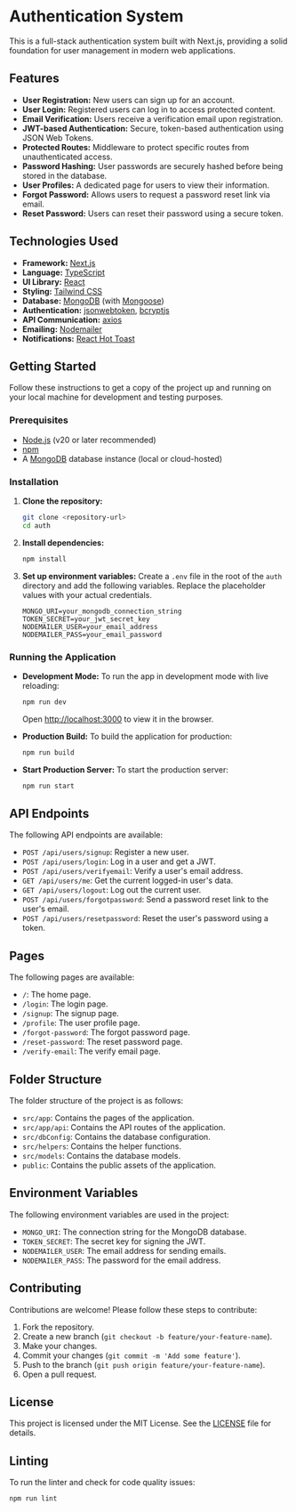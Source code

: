 # Authentication System

This is a full-stack authentication system built with Next.js, providing a solid foundation for user management in modern web applications.

## Features

*   **User Registration:** New users can sign up for an account.
*   **User Login:** Registered users can log in to access protected content.
*   **Email Verification:** Users receive a verification email upon registration.
*   **JWT-based Authentication:** Secure, token-based authentication using JSON Web Tokens.
*   **Protected Routes:** Middleware to protect specific routes from unauthenticated access.
*   **Password Hashing:** User passwords are securely hashed before being stored in the database.
*   **User Profiles:** A dedicated page for users to view their information.
*   **Forgot Password:** Allows users to request a password reset link via email.
*   **Reset Password:** Users can reset their password using a secure token.

## Technologies Used

*   **Framework:** [Next.js](https://nextjs.org/)
*   **Language:** [TypeScript](https://www.typescriptlang.org/)
*   **UI Library:** [React](https://reactjs.org/)
*   **Styling:** [Tailwind CSS](https://tailwindcss.com/)
*   **Database:** [MongoDB](https://www.mongodb.com/) (with [Mongoose](https://mongoosejs.com/))
*   **Authentication:** [jsonwebtoken](https://github.com/auth0/node-jsonwebtoken), [bcryptjs](https://github.com/dcodeIO/bcrypt.js)
*   **API Communication:** [axios](https://axios-http.com/)
*   **Emailing:** [Nodemailer](https://nodemailer.com/)
*   **Notifications:** [React Hot Toast](https://react-hot-toast.com/)

## Getting Started

Follow these instructions to get a copy of the project up and running on your local machine for development and testing purposes.

### Prerequisites

*   [Node.js](https://nodejs.org/) (v20 or later recommended)
*   [npm](https://www.npmjs.com/)
*   A [MongoDB](https://www.mongodb.com/) database instance (local or cloud-hosted)

### Installation

1.  **Clone the repository:**
    ```sh
    git clone <repository-url>
    cd auth
    ```

2.  **Install dependencies:**
    ```sh
    npm install
    ```

3.  **Set up environment variables:**
    Create a `.env` file in the root of the `auth` directory and add the following variables. Replace the placeholder values with your actual credentials.

    ```env
    MONGO_URI=your_mongodb_connection_string
    TOKEN_SECRET=your_jwt_secret_key
    NODEMAILER_USER=your_email_address
    NODEMAILER_PASS=your_email_password
    ```

### Running the Application

*   **Development Mode:**
    To run the app in development mode with live reloading:
    ```sh
    npm run dev
    ```
    Open [http://localhost:3000](http://localhost:3000) to view it in the browser.

*   **Production Build:**
    To build the application for production:
    ```sh
    npm run build
    ```

*   **Start Production Server:**
    To start the production server:
    ```sh
    npm run start
    ```

## API Endpoints

The following API endpoints are available:

*   `POST /api/users/signup`: Register a new user.
*   `POST /api/users/login`: Log in a user and get a JWT.
*   `POST /api/users/verifyemail`: Verify a user's email address.
*   `GET /api/users/me`: Get the current logged-in user's data.
*   `GET /api/users/logout`: Log out the current user.
*   `POST /api/users/forgotpassword`: Send a password reset link to the user's email.
*   `POST /api/users/resetpassword`: Reset the user's password using a token.

## Pages

The following pages are available:

*   `/`: The home page.
*   `/login`: The login page.
*   `/signup`: The signup page.
*   `/profile`: The user profile page.
*   `/forgot-password`: The forgot password page.
*   `/reset-password`: The reset password page.
*   `/verify-email`: The verify email page.

## Folder Structure

The folder structure of the project is as follows:

*   `src/app`: Contains the pages of the application.
*   `src/app/api`: Contains the API routes of the application.
*   `src/dbConfig`: Contains the database configuration.
*   `src/helpers`: Contains the helper functions.
*   `src/models`: Contains the database models.
*   `public`: Contains the public assets of the application.

## Environment Variables

The following environment variables are used in the project:

*   `MONGO_URI`: The connection string for the MongoDB database.
*   `TOKEN_SECRET`: The secret key for signing the JWT.
*   `NODEMAILER_USER`: The email address for sending emails.
*   `NODEMAILER_PASS`: The password for the email address.

## Contributing

Contributions are welcome! Please follow these steps to contribute:

1.  Fork the repository.
2.  Create a new branch (`git checkout -b feature/your-feature-name`).
3.  Make your changes.
4.  Commit your changes (`git commit -m 'Add some feature'`).
5.  Push to the branch (`git push origin feature/your-feature-name`).
6.  Open a pull request.

## License

This project is licensed under the MIT License. See the [LICENSE](LICENSE) file for details.

## Linting

To run the linter and check for code quality issues:

```sh
npm run lint
```
